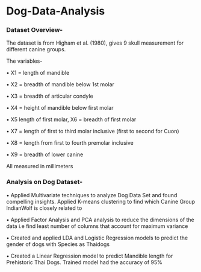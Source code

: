 # Dog-Data-Analysis

### Dataset Overview-

The dataset is from Higham et al. (1980), gives 9 skull measurement for different canine groups.

The variables-

•	X1 = length of mandible

•	X2 = breadth of mandible below 1st molar

•	X3 = breadth of articular condyle

•	X4 = height of mandible below first molar

•	X5 length of first molar, X6 = breadth of first molar

•	X7 = length of first to third molar inclusive (first to second for Cuon)

•	X8 = length from first to fourth premolar inclusive

•	X9 = breadth of lower canine

All measured in millimeters

### Analysis on Dog Dataset-

•	Applied Multivariate techniques to analyze Dog Data Set and found compelling insights. Applied K-means clustering to find which Canine Group IndianWolf is closely related to

•	Applied Factor Analysis and PCA analysis to reduce the dimensions of the data i.e find least number of columns that account for maximum variance

•	Created and applied LDA and Logistic Regression models to predict the gender of dogs with Species as Thaidogs

•	Created a Linear Regression model to predict Mandible length for Prehistoric Thai Dogs. Trained model had the accuracy of 95%

